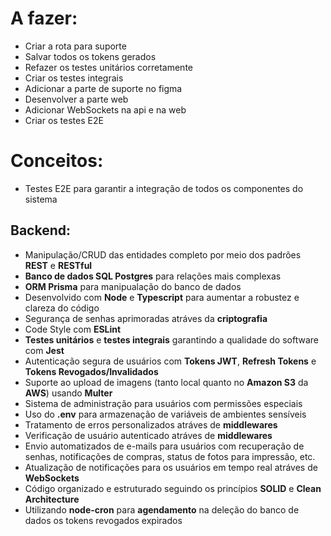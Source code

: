 # A fazer:
- Criar a rota para suporte
- Salvar todos os tokens gerados
- Refazer os testes unitários corretamente
- Criar os testes integrais
- Adicionar a parte de suporte no figma
- Desenvolver a parte web
- Adicionar WebSockets na api e na web
- Criar os testes E2E

# Conceitos:
- Testes E2E para garantir a integração de todos os componentes do sistema

## Backend:
- Manipulação/CRUD das entidades completo por meio dos padrões **REST** e **RESTful**
- **Banco de dados SQL Postgres** para relações mais complexas
- **ORM Prisma** para manipualação do banco de dados
- Desenvolvido com **Node** e **Typescript** para aumentar a robustez e clareza do código
- Segurança de senhas aprimoradas atráves da **criptografia**
- Code Style com **ESLint**
- **Testes unitários** e **testes integrais** garantindo a qualidade do software com **Jest**
- Autenticação segura de usuários com **Tokens JWT**, **Refresh Tokens** e **Tokens Revogados/Invalidados**
- Suporte ao upload de imagens (tanto local quanto no **Amazon S3** da **AWS**) usando **Multer**
- Sistema de administração para usuários com permissões especiais
- Uso do **.env** para armazenação de variáveis de ambientes sensíveis
- Tratamento de erros personalizados atráves de **middlewares**
- Verificação de usuário autenticado atráves de **middlewares**
- Envio automatizados de e-mails para usuários com recuperação de senhas, notificações de compras, status de fotos para impressão, etc.
- Atualização de notificações para os usuários em tempo real atráves de **WebSockets**
- Código organizado e estruturado seguindo os princípios **SOLID** e **Clean Architecture**
- Utilizando **node-cron** para **agendamento** na deleção do banco de dados os tokens revogados expirados
